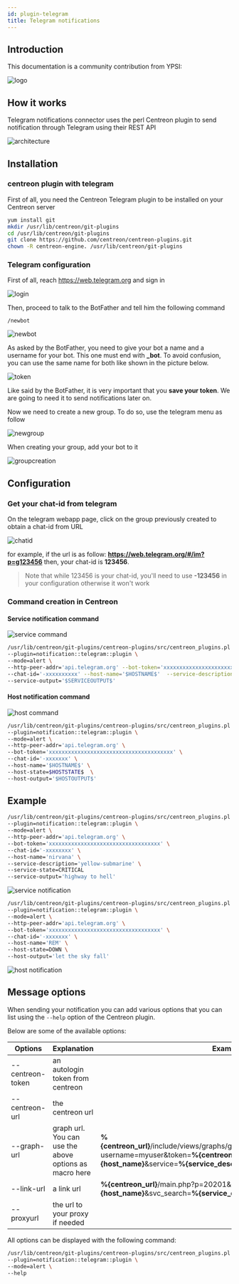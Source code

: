 ```yaml
---
id: plugin-telegram
title: Telegram notifications
---
```


## Introduction

This documentation is a community contribution from YPSI:

![logo](../../assets/integrations/notifications/telegram/logo-YPSI.png)

## How it works

Telegram notifications connector uses the perl Centreon plugin to send notification through Telegram using their REST API

![architecture](../../assets/integrations/notifications/telegram/architecture-telegram.png)

## Installation

### centreon plugin with telegram

First of all, you need the Centreon Telegram plugin to be installed on your Centreon server

```bash
yum install git
mkdir /usr/lib/centreon/git-plugins
cd /usr/lib/centreon/git-plugins
git clone https://github.com/centreon/centreon-plugins.git
chown -R centreon-engine. /usr/lib/centreon/git-plugins
```

### Telegram configuration

First of all, reach https://web.telegram.org and sign in

![login](../../assets/integrations/notifications/telegram/login-telegram.png)

Then, proceed to talk to the BotFather and tell him the following command

```/newbot```

![newbot](../../assets/integrations/notifications/telegram/newbot-telegram.png)

As asked by the BotFather, you need to give your bot a name and a username for your bot. This one must end with **_bot**.
To avoid confusion, you can use the same name for both like shown in the picture below.

![token](../../assets/integrations/notifications/telegram/token-telegram.png)

Like said by the BotFather, it is very important that you **save your token**. We are going to need it to send notifications later on.

Now we need to create a new group. To do so, use the telegram menu as follow

![newgroup](../../assets/integrations/notifications/telegram/newgroup-telegram.gif)

When creating your group, add your bot to it

![groupcreation](../../assets/integrations/notifications/telegram/groupcreation-telegram.gif)

## Configuration

### Get your chat-id from telegram

On the telegram webapp page, click on the group previously created to obtain a chat-id from URL

![chatid](../../assets/integrations/notifications/telegram/chatid-telegram.png)

for example, if the url is as follow: **https://web.telegram.org/#/im?p=g123456** then, your chat-id is **123456**.

> Note that while 123456 is your chat-id, you'll need to use **-123456** in your configuration  otherwise it won't work

### Command creation in Centreon

#### Service notification command

![service command](../../assets/integrations/notifications/telegram/service-command-telegram.png)

```bash
/usr/lib/centreon/git-plugins/centreon-plugins/src/centreon_plugins.pl \
--plugin=notification::telegram::plugin \
--mode=alert \
--http-peer-addr='api.telegram.org' --bot-token='xxxxxxxxxxxxxxxxxxxxxxxxxxxxxxxxxxx' \
--chat-id='-xxxxxxxxxx' --host-name='$HOSTNAME$'  --service-description='$SERVICEDESC$' --service-state=$SERVICESTATE$ \
--service-output='$SERVICEOUTPUT$'
``` 

#### Host notification command

![host command](../../assets/integrations/notifications/telegram/host-command-telegram.png)

```bash
/usr/lib/centreon/git-plugins/centreon-plugins/src/centreon_plugins.pl \
--plugin=notification::telegram::plugin \
--mode=alert \
--http-peer-addr='api.telegram.org' \
--bot-token='xxxxxxxxxxxxxxxxxxxxxxxxxxxxxxxxxxxxxxx' \
--chat-id='-xxxxxxx' \ 
--host-name='$HOSTNAME$' \
--host-state=$HOSTSTATE$  \
--host-output='$HOSTOUTPUT$'
```

## Example

```bash
/usr/lib/centreon/git-plugins/centreon-plugins/src/centreon_plugins.pl \ 
--plugin=notification::telegram::plugin \
--mode=alert \
--http-peer-addr='api.telegram.org' \
--bot-token='xxxxxxxxxxxxxxxxxxxxxxxxxxxxxxxxxxx' \
--chat-id='-xxxxxxxx' \
--host-name='nirvana' \
--service-description='yellow-submarine' \
--service-state=CRITICAL 
--service-output='highway to hell'
```

![service notification](../../assets/integrations/notifications/telegram/service-notification-telegram.png)

```bash
/usr/lib/centreon/git-plugins/centreon-plugins/src/centreon_plugins.pl \
--plugin=notification::telegram::plugin \
--mode=alert \
--http-peer-addr='api.telegram.org' \
--bot-token='xxxxxxxxxxxxxxxxxxxxxxxxxxxxxxxxxxx' \
--chat-id='-xxxxxxx' \
--host-name='REM' \
--host-state=DOWN \
--host-output='let the sky fall'
```

![host notification](../../assets/integrations/notifications/telegram/host-notification-telegram.png)

## Message options

When sending your notification you can add various options that you can list using the `--help` option of the Centreon plugin. 

Below are some of the available options:

| Options           | Explanation                                            | Example                                                                                                                                                                                   |
| ----------------- | ------------------------------------------------------ | ----------------------------------------------------------------------------------------------------------------------------------------------------------------------------------------- |
| \--centreon-token | an autologin token from centreon                       |                                                                                                                                                                                           |
| \--centreon-url   | the centreon url                                       |                                                                                                                                                                                           |
| \--graph-url      | graph url. You can use the above options as macro here | **%\{centreon_url\}**/include/views/graphs/generateGraphs/generateImage.php?username=myuser&token=**%\{centreon_token\}**&hostname=**%\{host_name\}**&service=**%\{service_description\}** |
| \--link-url       | a link url                                             | **%\{centreon_url\}**/main.php?p=20201&o=svc&host\_search=**%\{host_name\}**&svc\_search=**%\{service_description\}**                                                                     |
| \--proxyurl       | the url to your proxy if needed                        |                                                                                                                                                                                           |

All options can be displayed with the following command:

```bash
/usr/lib/centreon/git-plugins/centreon-plugins/src/centreon_plugins.pl \
--plugin=notification::telegram::plugin \
--mode=alert \
--help
```
